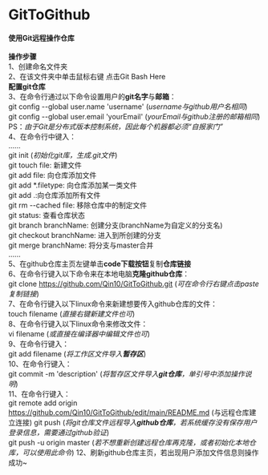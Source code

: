 
# GitToGithub<br/>
**使用Git远程操作仓库**<br/>
<br/>
 **操作步骤**<br/>
1、创建命名文件夹<br/>
2、在该文件夹中单击鼠标右键 点击Git Bash Here<br/>
**配置git仓库**<br/>
3、在命令行通过以下命令设置用户的**git名字**与**邮箱**：<br/>
    git config --global user.name 'username' (_username与github用户名相同_)<br/>
    git config --global user.email 'yourEmail' (_yourEmail与github注册的邮箱相同_)<br/>
    PS：*由于Git是分布式版本控制系统，因此每个机器都必须“自报家门”*<br/>
4、在命令行中键入：<br/>
    ......<br/>
    git init (_初始化git库，生成.git文件_)<br/>
    git touch file: 新建文件<br/>
    git add file: 向仓库添加文件<br/>
    git add *.filetype: 向仓库添加某一类文件<br/>
    git add .:向仓库添加所有文件<br/>
    git rm --cached file: 移除仓库中的制定文件<br/>
    git status: 查看仓库状态<br/>
    git branch branchName: 创建分支(branchName为自定义的分支名)<br/>
    git checkout branchName: 进入到所创建的分支<br/>
    git merge branchName: 将分支与master合并<br/>
    ......<br/>
5、在github仓库主页左键单击**code下载按钮**复制**仓库链接**<br/>
6、在命令行键入以下命令来在本地电脑**克隆github仓库**：<br/>
    git clone https://github.com/Qin10/GitToGithub.git (_可在命令行右键点击paste复制链接_)<br/>
7、在命令行键入以下linux命令来新建想要传入github仓库的文件：<br/>
    touch filename (_直接右键新建文件也可_)<br/>
8、在命令行键入以下linux命令来修改文件：<br/>
    vi filename (_或直接在编译器中编辑文件也可_)<br/>
9、在命令行键入：<br/>
    git add filename (_将工作区文件导入**暂存区**_)<br/>
10、在命令行键入：<br/>
    git commit -m 'description' (_将暂存区文件导入**git仓库**，单引号中添加操作说明_)<br/>
11、在命令行键入：<br/>
    git remote add origin https://github.com/Qin10/GitToGithub/edit/main/README.md (与远程仓库建立连接)
    git push (_将git仓库文件远程导入**github仓库**，若系统缓存没有保存用户登录信息，需要通过github验证_)<br/>
    git push -u origin master (_若不想重新创建远程仓库再克隆，或者初始化本地仓库，可以使用此命令_)
12、刷新github仓库主页，若出现用户添加文件信息则操作成功~<br/>
